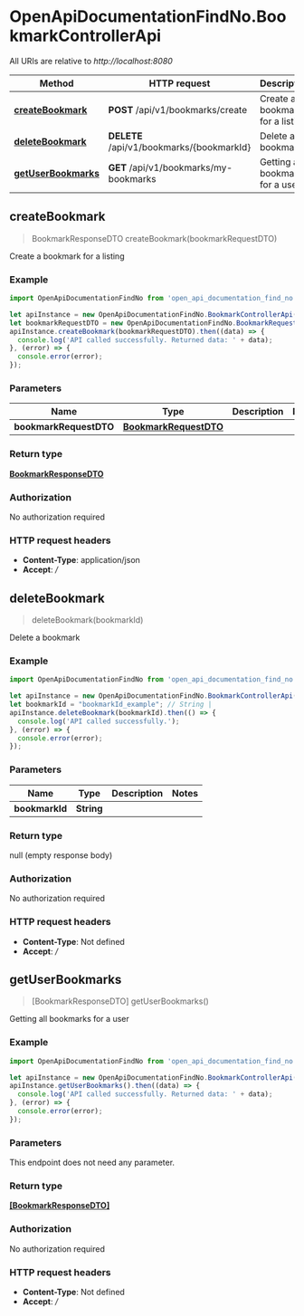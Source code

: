 # OpenApiDocumentationFindNo.BookmarkControllerApi

All URIs are relative to *http://localhost:8080*

Method | HTTP request | Description
------------- | ------------- | -------------
[**createBookmark**](BookmarkControllerApi.md#createBookmark) | **POST** /api/v1/bookmarks/create | Create a bookmark for a listing
[**deleteBookmark**](BookmarkControllerApi.md#deleteBookmark) | **DELETE** /api/v1/bookmarks/{bookmarkId} | Delete a bookmark
[**getUserBookmarks**](BookmarkControllerApi.md#getUserBookmarks) | **GET** /api/v1/bookmarks/my-bookmarks | Getting all bookmarks for a user



## createBookmark

> BookmarkResponseDTO createBookmark(bookmarkRequestDTO)

Create a bookmark for a listing

### Example

```javascript
import OpenApiDocumentationFindNo from 'open_api_documentation_find_no';

let apiInstance = new OpenApiDocumentationFindNo.BookmarkControllerApi();
let bookmarkRequestDTO = new OpenApiDocumentationFindNo.BookmarkRequestDTO(); // BookmarkRequestDTO | 
apiInstance.createBookmark(bookmarkRequestDTO).then((data) => {
  console.log('API called successfully. Returned data: ' + data);
}, (error) => {
  console.error(error);
});

```

### Parameters


Name | Type | Description  | Notes
------------- | ------------- | ------------- | -------------
 **bookmarkRequestDTO** | [**BookmarkRequestDTO**](BookmarkRequestDTO.md)|  | 

### Return type

[**BookmarkResponseDTO**](BookmarkResponseDTO.md)

### Authorization

No authorization required

### HTTP request headers

- **Content-Type**: application/json
- **Accept**: */*


## deleteBookmark

> deleteBookmark(bookmarkId)

Delete a bookmark

### Example

```javascript
import OpenApiDocumentationFindNo from 'open_api_documentation_find_no';

let apiInstance = new OpenApiDocumentationFindNo.BookmarkControllerApi();
let bookmarkId = "bookmarkId_example"; // String | 
apiInstance.deleteBookmark(bookmarkId).then(() => {
  console.log('API called successfully.');
}, (error) => {
  console.error(error);
});

```

### Parameters


Name | Type | Description  | Notes
------------- | ------------- | ------------- | -------------
 **bookmarkId** | **String**|  | 

### Return type

null (empty response body)

### Authorization

No authorization required

### HTTP request headers

- **Content-Type**: Not defined
- **Accept**: */*


## getUserBookmarks

> [BookmarkResponseDTO] getUserBookmarks()

Getting all bookmarks for a user

### Example

```javascript
import OpenApiDocumentationFindNo from 'open_api_documentation_find_no';

let apiInstance = new OpenApiDocumentationFindNo.BookmarkControllerApi();
apiInstance.getUserBookmarks().then((data) => {
  console.log('API called successfully. Returned data: ' + data);
}, (error) => {
  console.error(error);
});

```

### Parameters

This endpoint does not need any parameter.

### Return type

[**[BookmarkResponseDTO]**](BookmarkResponseDTO.md)

### Authorization

No authorization required

### HTTP request headers

- **Content-Type**: Not defined
- **Accept**: */*


